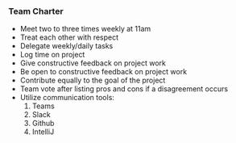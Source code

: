 ### Team Charter

- Meet two to three times weekly at 11am
- Treat each other with respect
- Delegate weekly/daily tasks
- Log time on project
- Give constructive feedback on project work
- Be open to constructive feedback on project work
- Contribute equally to the goal of the project
- Team vote after listing pros and cons if a disagreement occurs
- Utilize communication tools:
    1. Teams
  2. Slack
  3. Github
  4. IntelliJ